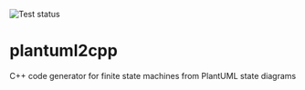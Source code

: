 ![Test status](https://github.com/yohummus/plantuml2cpp/workflows/Python%20package/badge.svg)

# plantuml2cpp
C++ code generator for finite state machines from PlantUML state diagrams
